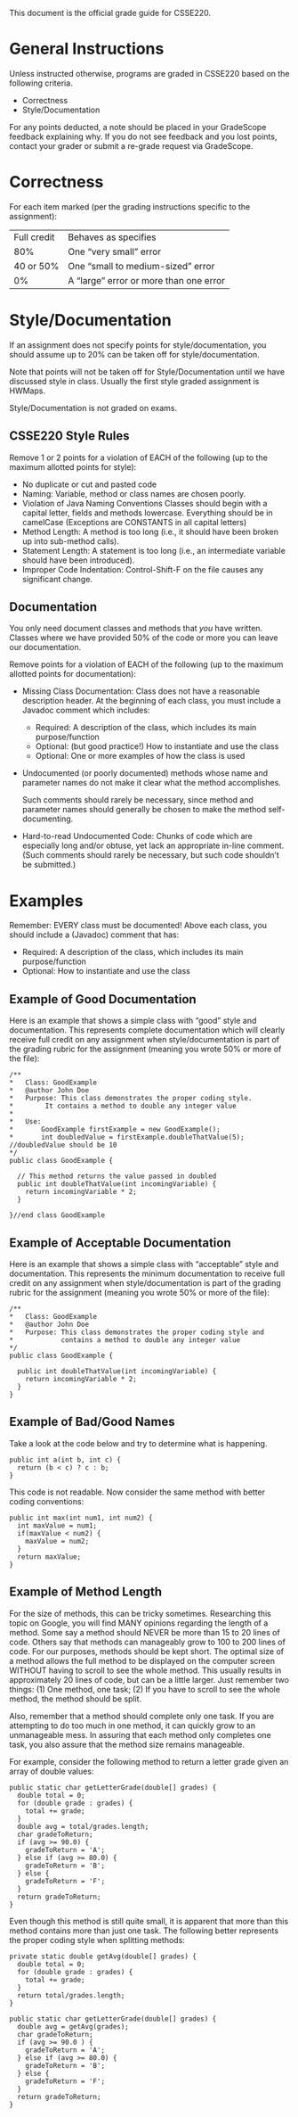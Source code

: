 
This document is the official grade guide for CSSE220.

# General Instructions

Unless instructed otherwise, programs are graded in CSSE220 based on the
following criteria.

* Correctness
* Style/Documentation

For any points deducted, a note should be placed in your GradeScope
feedback explaining why.  If you do not see feedback and you lost
points, contact your grader or submit a re-grade request via GradeScope.

# Correctness

For each item marked (per the grading instructions specific to the assignment):

|             |                                        |
|-------------|----------------------------------------|
| Full credit | Behaves as specifies                    |
| 80%         | One “very small” error                 |
| 40 or 50%   | One “small to medium-sized” error      |
| 0%          | A “large” error or more than one error |


# Style/Documentation

If an assignment does not specify points for style/documentation, you
should assume up to 20% can be taken off for style/documentation.

Note that points will not be taken off for Style/Documentation until
we have discussed style in class.  Usually the first style graded
assignment is HWMaps.

Style/Documentation is not graded on exams.

## CSSE220 Style Rules

Remove 1 or 2 points for a violation of EACH of the following (up to the maximum allotted points for style):

* No duplicate or cut and pasted code
* Naming: Variable, method or class names are chosen poorly.
* Violation of Java Naming Conventions Classes should begin with a capital letter, fields and methods lowercase. Everything should be in camelCase (Exceptions are CONSTANTS in all capital letters)
* Method Length: A method is too long (i.e., it should have been broken up into sub-method calls).
* Statement Length: A statement is too long (i.e., an intermediate variable should have been introduced).
* Improper Code Indentation: Control-Shift-F on the file causes any significant change.

## Documentation

You only need document classes and methods that *you* have written.  Classes where we have provided 50% of the code or more you can leave our documentation.

Remove points for a violation of EACH of the following (up to the maximum allotted points for documentation):

* Missing Class Documentation: Class does not have a reasonable
  description header. At the beginning of each class, you must include
  a Javadoc comment which includes:

  - Required: A description of the class, which includes its main purpose/function
  - Optional: (but good practice!) How to instantiate and use the class
  - Optional: One or more examples of how the class is used

* Undocumented (or poorly documented) methods whose name and parameter
  names do not make it clear what the method accomplishes.

  Such comments should rarely be necessary, since method and parameter
  names should generally be chosen to make the method
  self-documenting.
    
* Hard-to-read Undocumented Code: Chunks of code which are especially
  long and/or obtuse, yet lack an appropriate in-line comment. (Such
  comments should rarely be necessary, but such code shouldn’t be
  submitted.)

# Examples

Remember: EVERY class must be documented! Above each class, you should include a (Javadoc) comment that has:

* Required: A description of the class, which includes its main purpose/function
* Optional: How to instantiate and use the class

## Example of Good Documentation

Here is an example that shows a simple class with “good” style and documentation. This represents complete documentation which will clearly receive full credit on any assignment when style/documentation is part of the grading rubric for the assignment (meaning you wrote 50% or more of the file):
```
/**
*	Class: GoodExample
*	@author	John Doe
*	Purpose: This class demonstrates the proper coding style.
*		 It contains a method to double any integer value
*
*	Use:
*		GoodExample firstExample = new GoodExample();
*		int doubledValue = firstExample.doubleThatValue(5); //doubledValue should be 10
*/
public class GoodExample {

  // This method returns the value passed in doubled
  public int doubleThatValue(int incomingVariable) {
    return incomingVariable * 2;
  }
  
}//end class GoodExample
``` 
## Example of Acceptable Documentation

Here is an example that shows a simple class with “acceptable” style and documentation. This represents the minimum documentation to receive full credit on any assignment when style/documentation is part of the grading rubric for the assignment (meaning you wrote 50% or more of the file):
```
/**
*	Class: GoodExample
*	@author	John Doe
*	Purpose: This class demonstrates the proper coding style and 
*		     contains a method to double any integer value
*/
public class GoodExample {

  public int doubleThatValue(int incomingVariable) {
    return incomingVariable * 2;
  }
}
```

## Example of Bad/Good Names

Take a look at the code below and try to determine what is happening.

```
public int a(int b, int c) {
  return (b < c) ? c : b;
}
```

This code is not readable. Now consider the same method with better coding conventions:
```
public int max(int num1, int num2) {
  int maxValue = num1;
  if(maxValue < num2) {
    maxValue = num2;
  }
  return maxValue;
}
```

## Example of Method Length

For the size of methods, this can be tricky sometimes. Researching this topic on Google, you will find MANY opinions regarding the length of a method. Some say a method should NEVER be more than 15 to 20 lines of code. Others say that methods can manageably grow to 100 to 200 lines of code. For our purposes, methods should be kept short. The optimal size of a method allows the full method to be displayed on the computer screen WITHOUT having to scroll to see the whole method. This usually results in approximately 20 lines of code, but can be a little larger. Just remember two things: (1) One method, one task; (2) If you have to scroll to see the whole method, the method should be split.

Also, remember that a method should complete only one task. If you are attempting to do too much in one method, it can quickly grow to an unmanageable mess. In assuring that each method only completes one task, you also assure that the method size remains manageable.

For example, consider the following method to return a letter grade given an array of double values:
```
public static char getLetterGrade(double[] grades) {
  double total = 0;
  for (double grade : grades) {
    total += grade;
  }
  double avg = total/grades.length;
  char gradeToReturn;
  if (avg >= 90.0) {
    gradeToReturn = 'A';
  } else if (avg >= 80.0) {
    gradeToReturn = 'B';
  } else {
    gradeToReturn = 'F';
  } 
  return gradeToReturn;
}
```

Even though this method is still quite small, it is apparent that more than this method contains more than just one task. The following better represents the proper coding style when splitting methods:
```
private static double getAvg(double[] grades) {
  double total = 0;
  for (double grade : grades) {
    total += grade;
  }
  return total/grades.length;
}

public static char getLetterGrade(double[] grades) {
  double avg = getAvg(grades);
  char gradeToReturn;
  if (avg >= 90.0 ) {
    gradeToReturn = 'A';
  } else if (avg >= 80.0) {
    gradeToReturn = 'B';
  } else {
    gradeToReturn = 'F';
  }
  return gradeToReturn;
}
```

